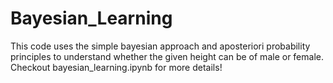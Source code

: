 # Bayesian_Learning
This code uses the simple bayesian approach and aposteriori probability principles to understand whether the given height can be of male or female. Checkout bayesian_learning.ipynb for more details!
